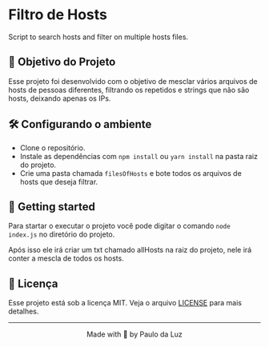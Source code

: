 # Filtro de Hosts
Script to search hosts and filter on multiple hosts files.

## 🚧 Objetivo do Projeto
Esse projeto foi desenvolvido com o objetivo de mesclar vários arquivos de hosts de pessoas diferentes, filtrando os repetidos e strings que não são hosts, deixando apenas os IPs.

## 🛠️ Configurando o ambiente
 - Clone o repositório.
 - Instale as dependências com `npm install` ou `yarn install` na pasta raiz do projeto.
 - Crie uma pasta chamada `filesOfHosts` e bote todos os arquivos de hosts que deseja filtrar.

## 🚀 Getting started
Para startar o executar o projeto você pode digitar o comando `node index.js` no diretório do projeto.

Após isso ele irá criar um txt chamado allHosts na raiz do projeto, nele irá conter a mescla de todos os hosts.

## 📜 Licença
Esse projeto está sob a licença MIT. Veja o arquivo [LICENSE](https://github.com/paulodaluz/filterOfHosts/blob/main/LICENSE) para mais detalhes.

---

<p align="center">Made with 💜 by Paulo da Luz</p>
